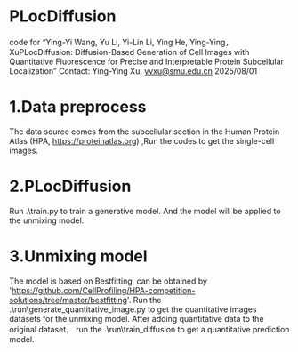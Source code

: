 # PLocDiffusion
code for “Ying-Yi Wang, Yu Li, Yi-Lin Li, Ying He, Ying-Ying，XuPLocDiffusion: Diffusion-Based Generation of Cell Images with Quantitative Fluorescence for Precise and Interpretable Protein Subcellular Localization”
Contact: Ying-Ying Xu, yyxu@smu.edu.cn 2025/08/01
# 1.Data preprocess
The data source comes from the subcellular section in the Human Protein Atlas (HPA, https://proteinatlas.org) ,Run the codes to get the single-cell images.
# 2.PLocDiffusion
Run .\train.py to train a generative model. And the model will be applied to the unmixing model.
# 3.Unmixing model
The model is based on Bestfitting, can be obtained by 'https://github.com/CellProfiling/HPA-competition-solutions/tree/master/bestfitting'. Run the .\run\generate_quantitative_image.py to get the quantitative images datasets for the unmixing model. After adding quantitative data to the original dataset， run the .\run\train_diffusion to get a quantitative prediction model.

